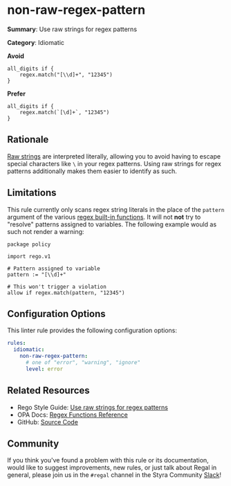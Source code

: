# non-raw-regex-pattern

**Summary**: Use raw strings for regex patterns

**Category**: Idiomatic

**Avoid**
```rego
all_digits if {
    regex.match("[\\d]+", "12345")
}
```

**Prefer**
```rego
all_digits if {
    regex.match(`[\d]+`, "12345")
}
```

## Rationale

[Raw strings](https://www.openpolicyagent.org/docs/edge/policy-language/#strings) are interpreted literally, allowing
you to avoid having to escape special characters like `\` in your regex patterns. Using raw strings for regex patterns
additionally makes them easier to identify as such.

## Limitations

This rule currently only scans regex string literals in the place of the `pattern` argument of the various
[regex built-in functions](https://www.openpolicyagent.org/docs/latest/policy-reference/#regex). It will not **not**
try to "resolve" patterns assigned to variables. The following example would as such not render a warning:

```rego
package policy

import rego.v1

# Pattern assigned to variable
pattern := "[\\d]+"

# This won't trigger a violation
allow if regex.match(pattern, "12345")
```

## Configuration Options

This linter rule provides the following configuration options:

```yaml
rules:
  idiomatic:
    non-raw-regex-pattern:
      # one of "error", "warning", "ignore"
      level: error
```

## Related Resources

- Rego Style Guide: [Use raw strings for regex patterns](https://github.com/StyraInc/rego-style-guide#use-raw-strings-for-regex-patterns)
- OPA Docs: [Regex Functions Reference](https://www.openpolicyagent.org/docs/latest/policy-reference/#regex)
- GitHub: [Source Code](https://github.com/StyraInc/regal/blob/main/bundle/regal/rules/idiomatic/non-raw-regex-pattern/non_raw_regex_pattern.rego)

## Community

If you think you've found a problem with this rule or its documentation, would like to suggest improvements, new rules,
or just talk about Regal in general, please join us in the `#regal` channel in the Styra Community
[Slack](https://communityinviter.com/apps/styracommunity/signup)!
